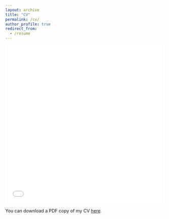 ```yaml
---
layout: archive
title: "CV"
permalink: /cv/
author_profile: true
redirect_from:
  - /resume
---
```


<iframe src="/cv/Artem_Volgin_CV.pdf" width="100%" height="500" frameborder="no" border="0" marginwidth="0" marginheight="0"></iframe>

You can download a PDF copy of my CV [here](/cv/Artem_Volgin_CV.pdf).
